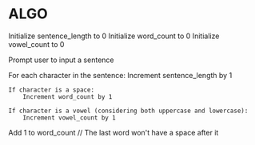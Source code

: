 # ALGO
Initialize sentence_length to 0
Initialize word_count to 0
Initialize vowel_count to 0

Prompt user to input a sentence

For each character in the sentence:
    Increment sentence_length by 1
    
    If character is a space:
        Increment word_count by 1
        
    If character is a vowel (considering both uppercase and lowercase):
        Increment vowel_count by 1

Add 1 to word_count  // The last word won't have a space after it
